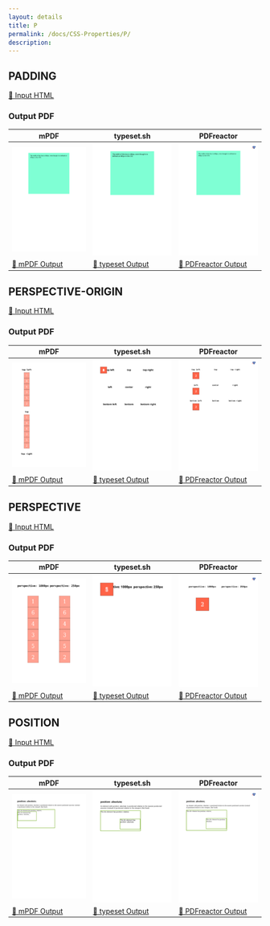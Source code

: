 ```yaml
---
layout: details
title: P
permalink: /docs/CSS-Properties/P/
description: 
---
```




## PADDING

[📄 Input HTML](/html/CSS%20Properties/P/padding.html)

### Output PDF

| mPDF | typeset.sh | PDFreactor |
|---------|---------|---------|
| ![mPDF Preview](mpdf__html_CSS_Properties_P_padding.html.png) | ![typeset Preview](typeset__html_CSS_Properties_P_padding.html.png) | ![PDFreactor Preview](pdfreactor__html_CSS_Properties_P_padding.html.png) |
| [📕 mPDF Output](mpdf__html_CSS_Properties_P_padding.html.pdf) | [📕 typeset Output](typeset__html_CSS_Properties_P_padding.html.pdf) | [📕 PDFreactor Output](pdfreactor__html_CSS_Properties_P_padding.html.pdf) |

## PERSPECTIVE-ORIGIN

[📄 Input HTML](/html/CSS%20Properties/P/perspective-origin.html)

### Output PDF

| mPDF | typeset.sh | PDFreactor |
|---------|---------|---------|
| ![mPDF Preview](mpdf__html_CSS_Properties_P_perspective-origin.html.png) | ![typeset Preview](typeset__html_CSS_Properties_P_perspective-origin.html.png) | ![PDFreactor Preview](pdfreactor__html_CSS_Properties_P_perspective-origin.html.png) |
| [📕 mPDF Output](mpdf__html_CSS_Properties_P_perspective-origin.html.pdf) | [📕 typeset Output](typeset__html_CSS_Properties_P_perspective-origin.html.pdf) | [📕 PDFreactor Output](pdfreactor__html_CSS_Properties_P_perspective-origin.html.pdf) |

## PERSPECTIVE

[📄 Input HTML](/html/CSS%20Properties/P/perspective.html)

### Output PDF

| mPDF | typeset.sh | PDFreactor |
|---------|---------|---------|
| ![mPDF Preview](mpdf__html_CSS_Properties_P_perspective.html.png) | ![typeset Preview](typeset__html_CSS_Properties_P_perspective.html.png) | ![PDFreactor Preview](pdfreactor__html_CSS_Properties_P_perspective.html.png) |
| [📕 mPDF Output](mpdf__html_CSS_Properties_P_perspective.html.pdf) | [📕 typeset Output](typeset__html_CSS_Properties_P_perspective.html.pdf) | [📕 PDFreactor Output](pdfreactor__html_CSS_Properties_P_perspective.html.pdf) |

## POSITION

[📄 Input HTML](/html/CSS%20Properties/P/position.html)

### Output PDF

| mPDF | typeset.sh | PDFreactor |
|---------|---------|---------|
| ![mPDF Preview](mpdf__html_CSS_Properties_P_position.html.png) | ![typeset Preview](typeset__html_CSS_Properties_P_position.html.png) | ![PDFreactor Preview](pdfreactor__html_CSS_Properties_P_position.html.png) |
| [📕 mPDF Output](mpdf__html_CSS_Properties_P_position.html.pdf) | [📕 typeset Output](typeset__html_CSS_Properties_P_position.html.pdf) | [📕 PDFreactor Output](pdfreactor__html_CSS_Properties_P_position.html.pdf) |


